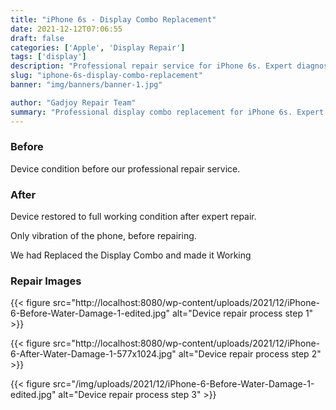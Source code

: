 ```yaml
---
title: "iPhone 6s - Display Combo Replacement"
date: 2021-12-12T07:06:55
draft: false
categories: ['Apple', 'Display Repair']
tags: ['display']
description: "Professional repair service for iPhone 6s. Expert diagnosis and quality repairs in Bangalore."
slug: "iphone-6s-display-combo-replacement"
banner: "img/banners/banner-1.jpg"

author: "Gadjoy Repair Team"
summary: "Professional display combo replacement for iPhone 6s. Expert technicians, quality parts, warranty included."
---
```


### Before

Device condition before our professional repair service.

### After

Device restored to full working condition after expert repair.

Only vibration of the phone, before repairing.

We had Replaced the Display Combo and made it Working

### Repair Images

{{< figure src="http://localhost:8080/wp-content/uploads/2021/12/iPhone-6-Before-Water-Damage-1-edited.jpg" alt="Device repair process step 1" >}}

{{< figure src="http://localhost:8080/wp-content/uploads/2021/12/iPhone-6-After-Water-Damage-1-577x1024.jpg" alt="Device repair process step 2" >}}

{{< figure src="/img/uploads/2021/12/iPhone-6-Before-Water-Damage-1-edited.jpg" alt="Device repair process step 3" >}}

